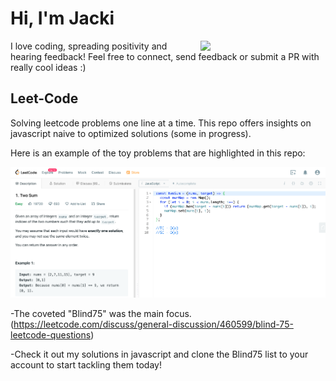 # Hi, I'm Jacki

<img align='right' src='https://media.giphy.com/media/bcKmIWkUMCjVm/giphy.gif' width='200"'>
I love coding, spreading positivity and hearing feedback! Feel free to connect, send feedback or submit a PR with really cool ideas :)

## Leet-Code
Solving leetcode problems one line at a time. This repo offers insights on javascript naive to optimized solutions (some in progress).

Here is an example of the toy problems that are highlighted in this repo:

![](./images/Leetcode_2Sum.png)

-The coveted "Blind75" was the main focus. (https://leetcode.com/discuss/general-discussion/460599/blind-75-leetcode-questions)

-Check it out my solutions in javascript and clone the Blind75 list to your account to start tackling them today!